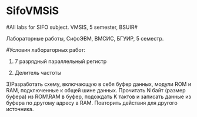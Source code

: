 # SifoVMSiS
#All labs for SIFO subject. VMSIS, 5 semester, BSUIR#

Лабораторные работы, СифоЭВМ, ВМСИС, БГУИР, 5 семестр.

#Условия лабораторных работ:

1) 7 разрядный параллельный регистр 

2) Делитель частоты

3)Разработать схему, включающую в себя буфер данных, модули ROM и RAM, подключенные к общей шине данных. Прочитать N байт (размер буфера) из ROM\RAM в буфер, подождать K тактов и записать данные из буфера по другому адресу в RAM. Повторить действия для другого источника.										

